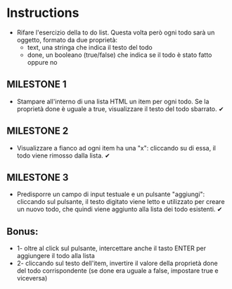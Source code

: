 # Instructions
- Rifare l'esercizio della to do list. Questa volta però ogni todo sarà un oggetto, formato da due proprietà:
    - text, una stringa che indica il testo del todo
    - done, un booleano (true/false) che indica se il todo è stato fatto oppure no

## MILESTONE 1
- Stampare all'interno di una lista HTML un item per ogni todo. Se la proprietà done è uguale a true, visualizzare il testo del todo sbarrato. ✔

## MILESTONE 2
- Visualizzare a fianco ad ogni item ha una "x": cliccando su di essa, il todo viene rimosso dalla lista. ✔

## MILESTONE 3
- Predisporre un campo di input testuale e un pulsante "aggiungi": cliccando sul pulsante, il testo digitato viene letto e utilizzato per creare un nuovo todo, che quindi viene aggiunto alla lista dei todo esistenti. ✔

## Bonus:
- 1- oltre al click sul pulsante, intercettare anche il tasto ENTER per aggiungere il todo alla lista
- 2- cliccando sul testo dell'item, invertire il valore della proprietà done del todo corrispondente (se done era uguale a false, impostare true e viceversa)